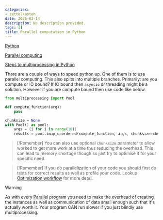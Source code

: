 ```yaml
---
categories:
- zettelkasten
date: 2025-02-14
description: No description provided.
tags: []
title: Parallel computation in Python
---
```


[Python](Python)

[Parallel computing](Parallel%20computing)

[Steps to multiprocessing in Python](Steps%20to%20multiprocessing%20in%20Python.md)

There are a couple of ways to speed python up. One of them is to use parallel computing. This also splits into multiple branches. Primarily: are you compute or IO bound? If IO bound then `asyncio` or threading might be a solution. However if you are compute bound then use code like below.

```python
from multiprocessing import Pool

def compute_function(arg):
	pass

chunksize = None
with Pool() as pool:
	args = (i for i in range(10))
	results = pool.imap_unordered(compute_function, args, chunksize=chunksize)
```

> [!Remember]
> You can also use optional `chunksize` parameter to allow worked to get more work at a time thus reducing the overhead. This can lead to memory shortage though so just try to optimise it for your specific need.

> [!Remember]
> If you do parallelization of your code you should first do tests for correct results as well as profile your code. Lookup [Optimization workflow](Optimization%20workflow.md) for more detail.

> [!Warning]
> As with every [Parallel](Parallel) program you need to make the overhead of creating the instances as well as communication of data small enough such that it's actually worth it. Your program CAN run slower if you just blindly use multiprocessing.
